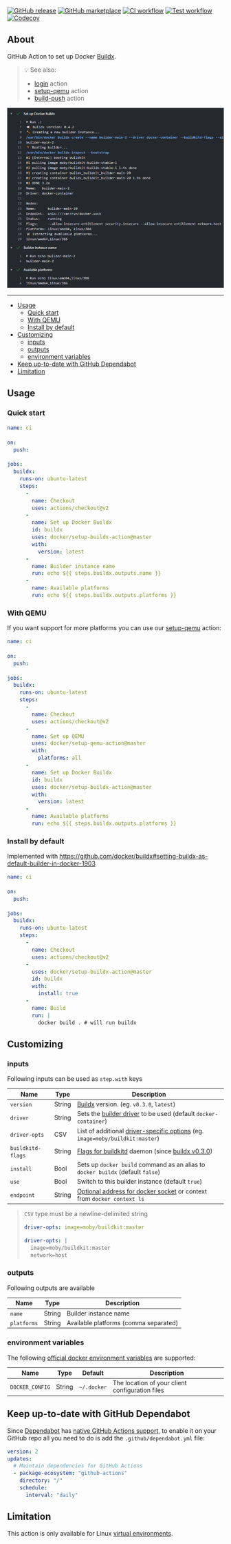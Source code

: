 [![GitHub release](https://img.shields.io/github/release/docker/setup-buildx-action.svg?style=flat-square)](https://github.com/docker/setup-buildx-action/releases/latest)
[![GitHub marketplace](https://img.shields.io/badge/marketplace-docker--setup--buildx-blue?logo=github&style=flat-square)](https://github.com/marketplace/actions/docker-setup-buildx)
[![CI workflow](https://img.shields.io/github/workflow/status/docker/setup-buildx-action/ci?label=ci&logo=github&style=flat-square)](https://github.com/docker/setup-buildx-action/actions?workflow=ci)
[![Test workflow](https://img.shields.io/github/workflow/status/docker/setup-buildx-action/test?label=test&logo=github&style=flat-square)](https://github.com/docker/setup-buildx-action/actions?workflow=test)
[![Codecov](https://img.shields.io/codecov/c/github/docker/setup-buildx-action?logo=codecov&style=flat-square)](https://codecov.io/gh/docker/setup-buildx-action)

## About

GitHub Action to set up Docker [Buildx](https://github.com/docker/buildx).

> :bulb: See also:
> * [login](https://github.com/docker/login-action) action
> * [setup-qemu](https://github.com/docker/setup-qemu-action) action
> * [build-push](https://github.com/docker/build-push-action) action

![Screenshot](.github/setup-buildx-action.png)

___

* [Usage](#usage)
  * [Quick start](#quick-start)
  * [With QEMU](#with-qemu)
  * [Install by default](#install-by-default)
* [Customizing](#customizing)
  * [inputs](#inputs)
  * [outputs](#outputs)
  * [environment variables](#environment-variables)
* [Keep up-to-date with GitHub Dependabot](#keep-up-to-date-with-github-dependabot)
* [Limitation](#limitation)

## Usage

### Quick start

```yaml
name: ci

on:
  push:

jobs:
  buildx:
    runs-on: ubuntu-latest
    steps:
      -
        name: Checkout
        uses: actions/checkout@v2
      -
        name: Set up Docker Buildx
        id: buildx
        uses: docker/setup-buildx-action@master
        with:
          version: latest
      -
        name: Builder instance name
        run: echo ${{ steps.buildx.outputs.name }}
      -
        name: Available platforms
        run: echo ${{ steps.buildx.outputs.platforms }}
```

### With QEMU

If you want support for more platforms you can use our [setup-qemu](https://github.com/docker/setup-qemu-action) action:

```yaml
name: ci

on:
  push:

jobs:
  buildx:
    runs-on: ubuntu-latest
    steps:
      -
        name: Checkout
        uses: actions/checkout@v2
      -
        name: Set up QEMU
        uses: docker/setup-qemu-action@master
        with:
          platforms: all
      -
        name: Set up Docker Buildx
        id: buildx
        uses: docker/setup-buildx-action@master
        with:
          version: latest
      -
        name: Available platforms
        run: echo ${{ steps.buildx.outputs.platforms }}
```

### Install by default

Implemented with https://github.com/docker/buildx#setting-buildx-as-default-builder-in-docker-1903

```yaml
name: ci

on:
  push:

jobs:
  buildx:
    runs-on: ubuntu-latest
    steps:
      -
        name: Checkout
        uses: actions/checkout@v2
      -
        uses: docker/setup-buildx-action@master
        id: buildx
        with:
          install: true
      -
        name: Build
        run: |
          docker build . # will run buildx
```

## Customizing

### inputs

Following inputs can be used as `step.with` keys

| Name               | Type    | Description                       |
|--------------------|---------|-----------------------------------|
| `version`          | String  | [Buildx](https://github.com/docker/buildx) version. (eg. `v0.3.0`, `latest`) |
| `driver`           | String  | Sets the [builder driver](https://github.com/docker/buildx#--driver-driver) to be used (default `docker-container`) |
| `driver-opts`      | CSV     | List of additional [driver-specific options](https://github.com/docker/buildx#--driver-opt-options) (eg. `image=moby/buildkit:master`) |
| `buildkitd-flags`  | String  | [Flags for buildkitd](https://github.com/moby/buildkit/blob/master/docs/buildkitd.toml.md) daemon (since [buildx v0.3.0](https://github.com/docker/buildx/releases/tag/v0.3.0)) |
| `install`          | Bool    | Sets up `docker build` command as an alias to `docker buildx` (default `false`) |
| `use`              | Bool    | Switch to this builder instance (default `true`) |
| `endpoint`         | String  | [Optional address for docker socket](https://github.com/docker/buildx#buildx-create-options-contextendpoint) or context from `docker context ls` |

> `CSV` type must be a newline-delimited string
> ```yaml
> driver-opts: image=moby/buildkit:master
> ```
> ```yaml
> driver-opts: |
>   image=moby/buildkit:master
>   network=host
> ```

### outputs

Following outputs are available

| Name          | Type    | Description                           |
|---------------|---------|---------------------------------------|
| `name`        | String  | Builder instance name |
| `platforms`   | String  | Available platforms (comma separated) |

### environment variables

The following [official docker environment variables](https://docs.docker.com/engine/reference/commandline/cli/#environment-variables) are supported:

| Name            | Type    | Default      | Description                                    |
|-----------------|---------|-------------|-------------------------------------------------|
| `DOCKER_CONFIG` | String  | `~/.docker` | The location of your client configuration files |

## Keep up-to-date with GitHub Dependabot

Since [Dependabot](https://docs.github.com/en/github/administering-a-repository/keeping-your-actions-up-to-date-with-github-dependabot)
has [native GitHub Actions support](https://docs.github.com/en/github/administering-a-repository/configuration-options-for-dependency-updates#package-ecosystem),
to enable it on your GitHub repo all you need to do is add the `.github/dependabot.yml` file:

```yaml
version: 2
updates:
  # Maintain dependencies for GitHub Actions
  - package-ecosystem: "github-actions"
    directory: "/"
    schedule:
      interval: "daily"
```

## Limitation

This action is only available for Linux [virtual environments](https://docs.github.com/en/actions/reference/virtual-environments-for-github-hosted-runners#supported-virtual-environments-and-hardware-resources).
